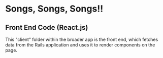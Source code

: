 # Songs, Songs, Songs!!
## Front End Code (React.js)

This "client" folder within the broader app is the front end, which fetches data from the Rails application and uses it to render components on the page.